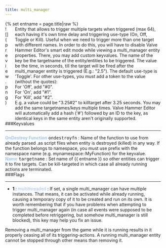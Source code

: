 ```yaml
---
title: multi_manager
---
```

<div>{% set entname = page.title|raw %}</div>
<div class="container previewimg">
<div class="columns">
<div class="imagepadding column col-auto" markdown="1">![](preview.png)</div>
<div class="column entityentry" markdown="1">Entity that allows to trigger multiple targets when triggered (max 64), each having it's own time delay and triggering use-type (On, Off, Toggle or Kill). Useful when we need to trigger more than one target with different names. In order to do this, you will have to disable Valve Hammer Editor's smart edit mode while viewing a multi_manager entity properties. There, you may add custom keyvalues. The name of the key be the targetname of the entity/entities to be triggered. The value be the time, in seconds, till the target will be fired after the multi_manager entity is triggered (E.g.: "2.5"). The default use-type is 'Toggle'. For other use-types, you must add a token to the value (without the quotes):<br>For 'Off', add "#0".<br>For 'On', add "#1".<br>For 'Kill', add "#2".<br>E.g. a value could be "3.25#2" to killtarget after 3.25 seconds. You may add the same targetnames/keys multiple times. Valve Hammer Editor will automatically add a hash ('#') followed by an ID to the key, as identical keys in the same entity aren't originally supported.</div>
</div>
</div>
###Keyvalues
<hr>
<div class="entityentry" markdown="1">
<span style="color:#9fc5e8;"><b>OnDestroy Function</b></span> <kbd  class="tooltip" data-tooltip="string">ondestroyfn</kbd> :
Name of the function to use from already parsed .as script files when entity is destroyed (killed) in any way. If the function belongs to namespace, you must use prefix with the namespace name (e.g. mynamespace::MyFunction) for the keyvalue.
</div>
<div class="entityentry" markdown="1">
<span style="color:#9fc5e8;"><b>Name</b></span> <kbd  class="tooltip" data-tooltip="target_source">targetname</kbd> :
Set name of {{ entname }} so other entities can trigger it to fire targets. Can be kill-targeted in which case all already running actions are terminated.
</div>
###Flags
<hr>
<div class="entityflags">
<ul>
<li class="imagepadding" markdown="1"><b>1 </b> : <span style="color:#9fc5e8;">multithreaded</span> : If set, a single multi_manager can have multiple instances. That means, it can be activated while already running, causing a temporary copy of it to be created and run on its own. It is worth remembering that if you have problems when attempting to trigger multi_manager again (in case all events were supposed to be completed before retriggering, but somehow multi_manager is still blocked), this key may help you fix an issue.</li>
</ul>
</div>
<div class="notices blue">Removing a multi_manager from the game while it is running results in it properly ceasing all of its triggering-actions. A running multi_manager entity cannot be stopped through other means than removing it.</div>
